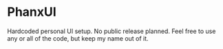 PhanxUI
=======

Hardcoded personal UI setup. No public release planned. Feel free to use any or all of the code, but keep my name out of it.
